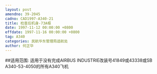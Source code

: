 ```yaml
---
layout: post
amendno: 39-2045
cadno: CAD1997-A340-21
title: 检查后机身-73A框
date: 1997-11-12 00:00:00 +0800
effdate: 1997-11-16 00:00:00 +0800
tag: A340
categories: 民航华东管理局适航处
author: 何正华
---
```


##适用范围:
适用于没有完成AIRBUS INDUSTRIE改装号41849或43338或SB A340-53-4050的所有A340飞机

